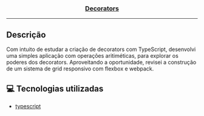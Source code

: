 <h3 align="center">
  <a href="https://cahmoraes.github.io/decorators/">Decorators</a>
</h3>

---
## Descrição
Com intuito de estudar a criação de decorators com TypeScript, desenvolvi uma simples aplicação com operações aritiméticas, para explorar os poderes dos decorators.
Aproveitando a oportunidade, revisei a construção de um sistema de grid responsivo com flexbox e webpack.

## :computer: Tecnologias utilizadas

- [typescript](https://www.typescriptlang.org/)
